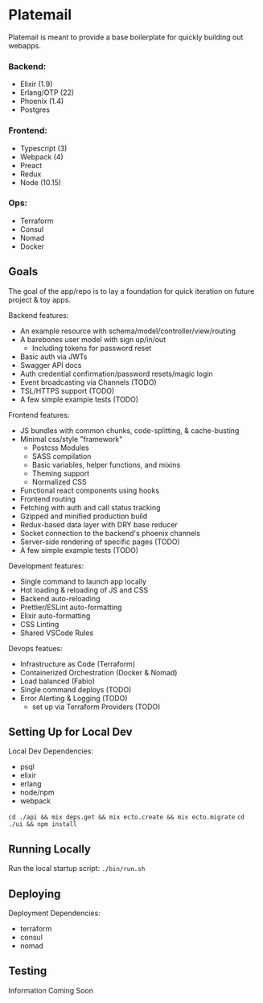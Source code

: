 # Platemail

Platemail is meant to provide a base boilerplate for quickly building out webapps.

### Backend:

- Elixir (1.9)
- Erlang/OTP (22)
- Phoenix (1.4)
- Postgres

### Frontend:

- Typescript (3)
- Webpack (4)
- Preact
- Redux
- Node (10.15)

### Ops:

- Terraform
- Consul
- Nomad
- Docker

## Goals

The goal of the app/repo is to lay a foundation for quick iteration on future project & toy apps.

Backend features:

- An example resource with schema/model/controller/view/routing
- A barebones user model with sign up/in/out
  - Including tokens for password reset
- Basic auth via JWTs
- Swagger API docs
- Auth credential confirmation/password resets/magic login
- Event broadcasting via Channels (TODO)
- TSL/HTTPS support (TODO)
- A few simple example tests (TODO)

Frontend features:

- JS bundles with common chunks, code-splitting, & cache-busting
- Minimal css/style "framework"
  - Postcss Modules
  - SASS compilation
  - Basic variables, helper functions, and mixins
  - Theming support
  - Normalized CSS
- Functional react components using hooks
- Frontend routing
- Fetching with auth and call status tracking
- Gzipped and minified production build
- Redux-based data layer with DRY base reducer
- Socket connection to the backend's phoenix channels
- Server-side rendering of specific pages (TODO)
- A few simple example tests (TODO)

Development features:

- Single command to launch app locally
- Hot loading & reloading of JS and CSS
- Backend auto-reloading
- Prettier/ESLint auto-formatting
- Elixir auto-formatting
- CSS Linting
- Shared VSCode Rules

Devops featues:

- Infrastructure as Code (Terraform)
- Containerized Orchestration (Docker & Nomad)
- Load balanced (Fabio)
- Single command deploys (TODO)
- Error Alerting & Logging (TODO)
  - set up via Terraform Providers (TODO)

## Setting Up for Local Dev

Local Dev Dependencies:

- psql
- elixir
- erlang
- node/npm
- webpack

`cd ./api && mix deps.get && mix ecto.create && mix ecto.migrate`
`cd ./ui && npm install`

## Running Locally

Run the local startup script:
`./bin/run.sh`

## Deploying

Deployment Dependencies:

- terraform
- consul
- nomad

## Testing

Information Coming Soon
